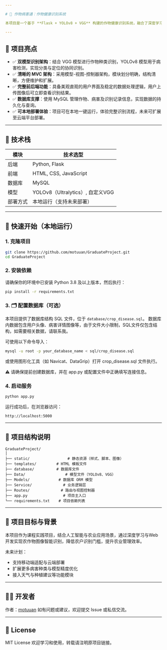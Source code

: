 ```yaml
---

# 🌾 作物病害通：作物健康识别系统

本项目是一个基于 **Flask + YOLOv8 + VGG** 构建的作物健康识别系统，融合了深度学习图像识别技术与前后端开发能力，能够实现农作物种类自动识别及病害检测，并支持部分病害信息的检索与查看，旨在为农业提供智能化、低门槛的辅助诊断工具。

---
```


## 📌 项目亮点

- ✅ **双模型识别架构**：结合 VGG 模型进行作物种类识别，YOLOv8 模型用于病害检测，实现分类与定位的协同识别。
- ✅ **清晰的 MVC 架构**：采用模型-视图-控制器架构，模块划分明确，结构清晰，方便维护和扩展。
- ✅ **完整前后端功能**：具备美观直观的用户界面及稳定的数据处理逻辑，用户上传图像后可立即查看识别结果。
- ✅ **数据库支撑**：使用 MySQL 管理作物、病害及识别记录信息，实现数据的持久化与查询。
- ✅ **可本地部署体验**：项目可在本地一键运行，体验完整识别流程，未来可扩展至云端平台部署。

---

## 🧠 技术栈

| 模块     | 技术选型                         |
|----------|----------------------------------|
| 后端     | Python, Flask                    |
| 前端     | HTML, CSS, JavaScript            |
| 数据库   | MySQL                            |
| 模型     | YOLOv8（Ultralytics）, 自定义VGG |
| 部署方式 | 本地运行（支持未来部署）         |

---

## 🚀 快速开始（本地运行）

### 1. 克隆项目

```bash
git clone https://github.com/motuuan/GraduateProject.git
cd GraduateProject
````

### 2. 安装依赖

请确保你的环境中已安装 Python 3.8 及以上版本，然后执行：

```bash
pip install -r requirements.txt
```

### 3. 🗂 配置数据库（可选）

本项目提供了数据库结构 SQL 文件，位于 `database/crop_disease.sql`。
数据库内数据包含用户头像、病害详情图像等，由于文件大小限制，SQL文件仅包含结构，如需要相关数据，请联系我。

可使用以下命令导入：

```bash
mysql -u root -p your_database_name < sql/crop_disease.sql
```
或使用图形化工具（如 Navicat、DataGrip）打开 crop_disease.sql 文件执行。

⚠️ 请确保提前创建数据库，并在 app.py 或配置文件中正确填写连接信息。

### 4. 启动服务

```bash
python app.py
```

运行成功后，在浏览器访问：

```
http://localhost:5000
```

---

## 📁 项目结构说明

```
GraduateProject/
│
├── static/                 # 静态资源（样式、脚本、图像）
├── templates/         # HTML 模板文件
├── database/          # 数据库文件
├── Data/                  # 模型文件（YOLOv8、VGG）
├── Models/             # 数据库 ORM 模型
├── Service/              # 业务逻辑层
├── Routes/              # 路由与视图控制器
├── app.py                # 项目主入口
└── requirements.txt    # 项目依赖列表
```

---

## 🎯 项目目标与背景

本项目作为课程实践项目，结合人工智能与农业应用场景，通过深度学习与Web开发实现农作物图像智能识别，降低农户识别门槛，提升农业管理效率。

未来计划：

* 支持移动端适配与云端部署
* 扩展更多病害种类与模型精度优化
* 接入天气与种植建议等功能模块

---

## 🙋‍♀️ 开发者

作者：[motuuan](https://github.com/motuuan)
如有问题或建议，欢迎提交 Issue 或私信交流。

---

## 📃 License

MIT License
欢迎学习和使用，转载请注明原项目链接。

